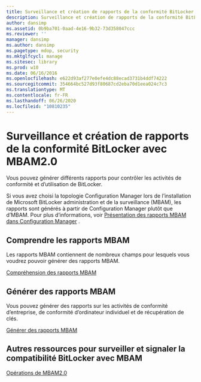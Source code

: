 ```yaml
---
title: Surveillance et création de rapports de la conformité BitLocker avec MBAM2.0
description: Surveillance et création de rapports de la conformité BitLocker avec MBAM2.0
author: dansimp
ms.assetid: 0b9ba701-0aad-4e16-9b32-73d358047ccc
ms.reviewer: ''
manager: dansimp
ms.author: dansimp
ms.pagetype: mdop, security
ms.mktglfcycl: manage
ms.sitesec: library
ms.prod: w10
ms.date: 06/16/2016
ms.openlocfilehash: e622d93af277e0efe4dc88ecad3731b4ddf74222
ms.sourcegitcommit: 354664bc527d93f80687cd2eba70d1eea024c7c3
ms.translationtype: MT
ms.contentlocale: fr-FR
ms.lasthandoff: 06/26/2020
ms.locfileid: "10810235"
---
```

# Surveillance et création de rapports de la conformité BitLocker avec MBAM2.0


Vous pouvez générer différents rapports pour contrôler les activités de conformité et d’utilisation de BitLocker.

Si vous avez choisi la topologie Configuration Manager lors de l’installation de Microsoft BitLocker administration et de la surveillance (MBAM), les rapports sont générés à partir de Configuration Manager plutôt que d’MBAM. Pour plus d’informations, voir [Présentation des rapports MBAM dans Configuration Manager](understanding-mbam-reports-in-configuration-manager.md) .

## Comprendre les rapports MBAM


Les rapports MBAM contiennent de nombreux champs pour lesquels vous voudrez pouvoir générer des rapports MBAM.

[Compréhension des rapports MBAM](understanding-mbam-reports-mbam-2.md)

## Générer des rapports MBAM


Vous pouvez générer des rapports sur les activités de conformité d’entreprise, de conformité d’ordinateur individuel et de récupération de clés.

[Générer des rapports MBAM](how-to-generate-mbam-reports-mbam-2.md)

## Autres ressources pour surveiller et signaler la compatibilité BitLocker avec MBAM


[Opérations de MBAM2.0](operations-for-mbam-20-mbam-2.md)

 

 





